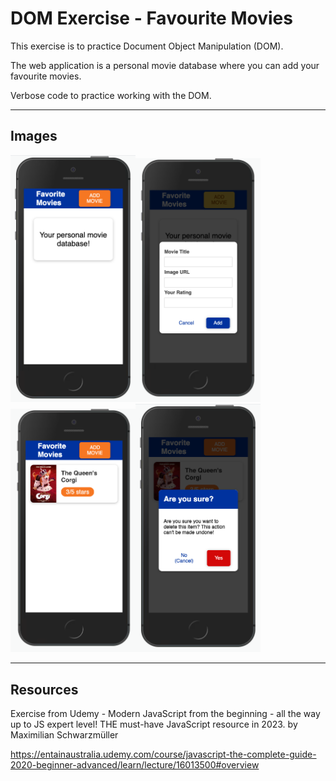 # DOM Exercise - Favourite Movies

This exercise is to practice Document Object Manipulation (DOM). 

The web application is a personal movie database where you can add your favourite movies. 

Verbose code to practice working with the DOM.

---

## Images 

<img src="images/home1.png" width="200"><img src="images/modal.png" width="200"><img src="images/movie_modal.png" width="200"><img src="images/delete_modal.png" width="200">



---

## Resources

Exercise from Udemy - Modern JavaScript from the beginning - all the way up to JS expert level! THE must-have JavaScript resource in 2023. by Maximilian Schwarzmüller

https://entainaustralia.udemy.com/course/javascript-the-complete-guide-2020-beginner-advanced/learn/lecture/16013500#overview

